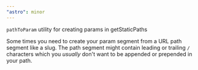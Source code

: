 ```yaml
---
"astro": minor
---
```


`pathToParam` utility for creating params in getStaticPaths

Some times you need to create your param segment from a URL path segment like a slug. The path segment might contain leading or trailing `/` characters which you *usually* don't want to be appended or prepended in your path.
